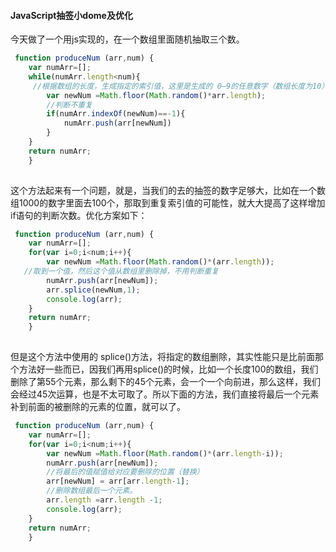 #### JavaScript抽签小dome及优化

今天做了一个用js实现的，在一个数组里面随机抽取三个数。
```js
 function produceNum (arr,num) {
 	var numArr=[];
 	while(numArr.length<num){
 	 //根据数组的长度，生成指定的索引值，这里是生成的 0—9的任意数字（数组长度为10）
 		var newNum =Math.floor(Math.random()*arr.length);
 		//判断不重复
 		if(numArr.indexOf(newNum)==-1){
 			numArr.push(arr[newNum])
 		}
 	}
 	return numArr;
 	}
 
```

这个方法起来有一个问题，就是，当我们的去的抽签的数字足够大，比如在一个数组1000的数字里面去100个，那取到重复索引值的可能性，就大大提高了这样增加if语句的判断次数。优化方案如下：

```js
 function produceNum (arr,num) {
 	var numArr=[];
 	for(var i=0;i<num;i++){
 		var newNum =Math.floor(Math.random()*(arr.length));
   //取到一个值，然后这个值从数组里删除掉，不用判断重复
 		numArr.push(arr[newNum]);
 		arr.splice(newNum,1);
 		console.log(arr);
 	}
 	return numArr;
 	}
 
```

但是这个方法中使用的 splice()方法，将指定的数组删除，其实性能只是比前面那个方法好一些而已，因我们再用splice()的时候，比如一个长度100的数组，我们删除了第55个元素，那么剩下的45个元素，会一个一个向前进，那么这样，我们会经过45次运算，也是不太可取了。所以下面的方法，我们直接将最后一个元素补到前面的被删除的元素的位置，就可以了。

```js
 function produceNum (arr,num) {
 	var numArr=[];
 	for(var i=0;i<num;i++){
 		var newNum =Math.floor(Math.random()*(arr.length-i));
 		numArr.push(arr[newNum]);
 		//将最后的值赋值给对应要删除的位置（替换）
 		arr[newNum] = arr[arr.length-1];
 		//删除数组最后一个元素。
 		arr.length =arr.length -1;
 		console.log(arr);
 	}
 	return numArr;
 	}
``` 
